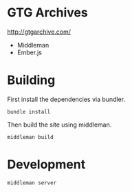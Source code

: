 # GTG Archives

http://gtgarchive.com/

- Middleman
- Ember.js

# Building

First install the dependencies via bundler.

    bundle install

Then build the site using middleman.

    middleman build


# Development

    middleman server

